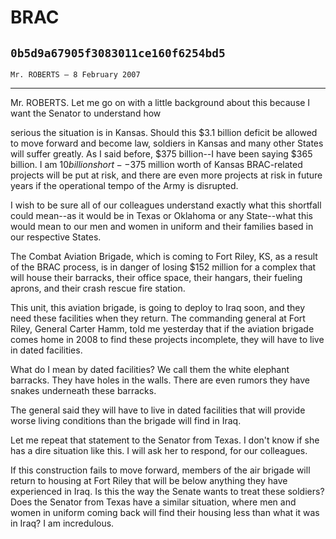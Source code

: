 # BRAC
## `0b5d9a67905f3083011ce160f6254bd5`
`Mr. ROBERTS — 8 February 2007`

---


Mr. ROBERTS. Let me go on with a little background about this because 
I want the Senator to understand how


serious the situation is in Kansas. Should this $3.1 billion deficit be 
allowed to move forward and become law, soldiers in Kansas and many 
other States will suffer greatly. As I said before, $375 billion--I 
have been saying $365 billion. I am $10 billion short--$375 million 
worth of Kansas BRAC-related projects will be put at risk, and there 
are even more projects at risk in future years if the operational tempo 
of the Army is disrupted.

I wish to be sure all of our colleagues understand exactly what this 
shortfall could mean--as it would be in Texas or Oklahoma or any 
State--what this would mean to our men and women in uniform and their 
families based in our respective States.

The Combat Aviation Brigade, which is coming to Fort Riley, KS, as a 
result of the BRAC process, is in danger of losing $152 million for a 
complex that will house their barracks, their office space, their 
hangars, their fueling aprons, and their crash rescue fire station.

This unit, this aviation brigade, is going to deploy to Iraq soon, 
and they need these facilities when they return. The commanding general 
at Fort Riley, General Carter Hamm, told me yesterday that if the 
aviation brigade comes home in 2008 to find these projects incomplete, 
they will have to live in dated facilities.

What do I mean by dated facilities? We call them the white elephant 
barracks. They have holes in the walls. There are even rumors they have 
snakes underneath these barracks.

The general said they will have to live in dated facilities that will 
provide worse living conditions than the brigade will find in Iraq.

Let me repeat that statement to the Senator from Texas. I don't know 
if she has a dire situation like this. I will ask her to respond, for 
our colleagues.

If this construction fails to move forward, members of the air 
brigade will return to housing at Fort Riley that will be below 
anything they have experienced in Iraq. Is this the way the Senate 
wants to treat these soldiers? Does the Senator from Texas have a 
similar situation, where men and women in uniform coming back will find 
their housing less than what it was in Iraq? I am incredulous.